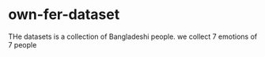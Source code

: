 # own-fer-dataset
THe datasets is a collection of  Bangladeshi people. we collect 7 emotions of 7 people

